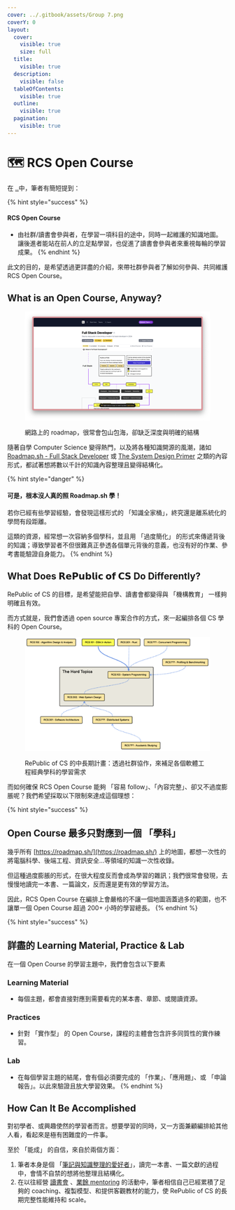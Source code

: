 ```yaml
---
cover: ../.gitbook/assets/Group 7.png
coverY: 0
layout:
  cover:
    visible: true
    size: full
  title:
    visible: true
  description:
    visible: false
  tableOfContents:
    visible: true
  outline:
    visible: true
  pagination:
    visible: true
---
```


# 🗺 RCS Open Course

在 [..](../ "mention")中，筆者有簡短提到：

{% hint style="success" %}
#### RCS Open Course

* 由社群/讀書會參與者，在學習一項科目的途中，同時一起維護的知識地圖。\
  讓後進者能站在前人的立足點學習，也促進了讀書會參與者來重視每輪的學習成果。
{% endhint %}

此文的目的，是希望透過更詳盡的介紹，來帶社群參與者了解如何參與、共同維護 RCS Open Course。

## What is an Open Course, Anyway?

<figure><img src="../.gitbook/assets/image (15).png" alt=""><figcaption><p>網路上的 roadmap，很常會包山包海，卻缺乏深度與明確的結構</p></figcaption></figure>

隨著自學 Computer Science 變得熱門，以及將各種知識開源的風潮，諸如 [Roadmap.sh - Full Stack Developer](https://roadmap.sh/full-stack) 或 [The System Design Primer](https://github.com/donnemartin/system-design-primer) 之類的內容形式，都試著想將數以千計的知識內容整理且變得結構化。

{% hint style="danger" %}
#### 可是，根本沒人真的照 Roadmap.sh 學！

若你已經有些學習經驗，會發現這樣形式的 「知識全家桶」，終究還是離系統化的學問有段距離。

這類的資源，經常想一次容納多個學科，並且用 「過度簡化」 的形式來傳遞背後的知識；導致學習者不但很難真正參透各個單元背後的意義，也沒有好的作業、參考書能驗證自身能力。
{% endhint %}

## What Does 𝗥𝗲𝗣𝘂𝗯𝗹𝗶𝗰 𝗼𝗳 𝗖𝗦 Do Differently?

RePublic of CS 的目標，是希望能把自學、讀書會都變得與 「機構教育」 一樣夠明確且有效。

而方式就是，我們會透過 open source 專案合作的方式，來一起編排各個 CS 學科的 Open Course。

<figure><img src="../.gitbook/assets/image (25).png" alt=""><figcaption><p>RePublic of CS 的中長期計畫：透過社群協作，來補足各個軟體工程經典學科的學習需求</p></figcaption></figure>

而如何確保 RCS Open Course 能夠 「容易 follow」、「內容完整」、卻又不過度膨脹呢？我們希望採取以下限制來達成這個理想：

{% hint style="success" %}
## Open Course 最多只對應到一個 「學科」

幾乎所有 [https://roadmap.sh/](https://roadmap.sh/) 上的地圖，都想一次性的將電腦科學、後端工程、資訊安全...等領域的知識一次性收錄。

但這種過度膨脹的形式，在很大程度反而會成為學習的雜訊；我們很常會發現，去慢慢地讀完一本書、一篇論文，反而還是更有效的學習方法。



因此，RCS Open Course 在編排上會嚴格的不讓一個地圖涵蓋過多的範圍，也不讓單一個 Open Course 超過 200+ 小時的學習總長。
{% endhint %}

{% hint style="success" %}
## 詳盡的 Learning Material, Practice & Lab

在一個 Open Course 的學習主題中，我們會包含以下要素



### Learning Material

* 每個主題，都會直接對應到需要看完的某本書、章節、或閱讀資源。



### Practices

* 針對 「實作型」 的 Open Course，課程的主體會包含許多同質性的實作練習。



### Lab

* 在每個學習主題的結尾，會有個必須要完成的 「作業」、「應用題」、或 「申論報告」。以此來驗證且放大學習效果。
{% endhint %}

## How Can It Be Accomplished

對初學者、或興趣使然的學習者而言。想要學習的同時，又一方面兼顧編排給其他人看，看起來是極有困難度的一件事。

至於 「能成」 的自信，來自於兩個方面：

1. 筆者本身是個 「[筆記與知識整理的愛好者](https://app.heptabase.com/w/98f3311b812edc1184a454213ec35e583c543a3b35fb510d04dea723c9b6831c)」，讀完一本書、一篇文獻的過程中，會情不自禁的想將他整理且結構化。
2. 在以往經營 [讀書會](https://www.notion.so/be-studying-group/919a2f82e7604cb1bee1f8ee00e5a9e6?v=565b8be8718648879a3bff64405332c0) 、[業餘 mentoring](https://app.heptabase.com/w/2328f90adfc761a962dc548d448936314c1c5ba4fb6ed004a9eccbb6594d515e) 的活動中，筆者相信自己已經累積了足夠的 coaching、複製模型、和提供客觀教材的能力，使 RePublic of CS 的長期完整性能維持和 scale。


